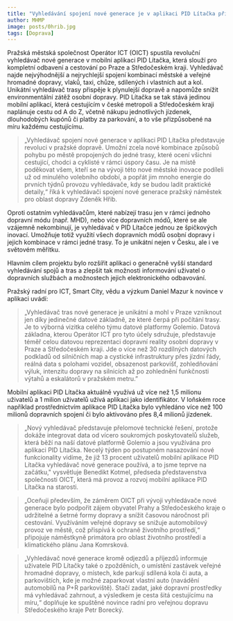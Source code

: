 ```yaml
---
title: "Vyhledávání spojení nové generace je v aplikaci PID Lítačka přizpůsobené každému cestujícímu na míru"
author: MHMP
image: posts/0hrib.jpg
tags: [Doprava]
---
```

 
Pražská městská společnost Operátor ICT (OICT) spustila revoluční vyhledávač nové generace v mobilní aplikaci PID Lítačka, která slouží pro kompletní odbavení a cestování po Praze a Středočeském kraji. Vyhledávač najde nejvýhodnější a nejrychlejší spojení kombinací městské a veřejné hromadné dopravy, vlaků, taxi, chůze, sdílených i vlastních aut a kol. Unikátní vyhledávač trasy přispěje k plynulejší dopravě a napomůže snížit environmentální zátěž osobní dopravy. PID Lítačka se tak stává jedinou mobilní aplikací, která cestujícím v české metropoli a Středočeském kraji naplánuje cestu od A do Z, včetně nákupu jednotlivých jízdenek, dlouhodobých kupónů či platby za parkování, a to vše přizpůsobené na míru každému cestujícímu.

> „Vyhledávač spojení nové generace v aplikaci PID Lítačka představuje revoluci v pražské dopravě. Umožní zcela nové kombinace způsobů pohybu po městě propojených do jedné trasy, které ocení všichni cestující, chodci a cyklisté v rámci úspory času. Je na místě poděkovat všem, kteří se na vývoji této nové městské inovace podíleli už od minulého volebního období, a popřát jim mnoho energie do prvních týdnů provozu vyhledávače, kdy se budou ladit praktické detaily,“ říká k vyhledávači spojení nové generace pražský náměstek pro oblast dopravy Zdeněk Hřib.

Oproti ostatním vyhledávačům, které nabízejí trasu jen v rámci jednoho dopravní módu (např. MHD), nebo více dopravních módů, které se ale vzájemně nekombinují, je vyhledávač v PID Lítačce jednou ze špičkových inovací. Umožňuje totiž využití všech dopravních módů osobní dopravy i jejich kombinace v rámci jedné trasy. To je unikátní nejen v Česku, ale i ve světovém měřítku.

Hlavním cílem projektu bylo rozšířit aplikaci o generačně vyšší standard vyhledávání spojů a tras a zlepšit tak možnosti informování uživatel o dopravních službách a možnostech jejich elektronického odbavování.

Pražský radní pro ICT, Smart City, vědu a výzkum Daniel Mazur k novince v aplikaci uvádí: 

> „Vyhledávač tras nové generace je unikátní a mohl v Praze vzniknout jen díky jedinečné datové základně, ze které čerpá při počítání trasy. Je to výborná vizitka celého týmu datové platformy Golemio. Datová základna, kterou Operátor ICT pro tyto účely sdružuje, představuje téměř celou datovou reprezentaci dopravní reality osobní dopravy v Praze a Středočeském kraji. Jde o více než 30 rozdílných datových podkladů od silničních map a cystické infrastruktury přes jízdní řády, reálná data s polohami vozidel, obsazenost parkovišť, zohledňování výluk, intenzitu dopravy na silnicích až po zohlednění funkčnosti výtahů a eskalátorů v pražském metru.”

Mobilní aplikaci PID Lítačka aktuálně využívá už více než 1,5 milionu uživatelů a 1 milion uživatelů užívá aplikaci jako identifikátor. V loňském roce například prostřednictvím aplikace PID Lítačka bylo vyhledáno více než 100 milionů dopravních spojení či bylo aktivováno přes 8,4 milionů jízdenek. 

> „Nový vyhledávač představuje přelomové technické řešení, protože dokáže integrovat data od vícero soukromých poskytovatelů služeb, která běží na naší datové platformě Golemio a jsou využívána pro aplikaci PID Lítačka. Necelý týden po postupném nasazování nové funkcionality vidíme, že již 13 procent uživatelů mobilní aplikace PID Lítačka vyhledávač nové generace používá, a to jsme teprve na začátku," vysvětluje Benedikt Kotmel, předseda představenstva společnosti OICT, která má provoz a rozvoj mobilní aplikace PID Lítačka na starosti.

> „Oceňuji především, že záměrem OICT při vývoji vyhledávače nové generace bylo podpořit zájem obyvatel Prahy a Středočeského kraje o udržitelné a šetrné formy dopravy a snížit časovou náročnost při cestování. Využíváním veřejné dopravy se snižuje automobilový provoz ve městě, což přispívá k ochraně životního prostředí,“ připojuje náměstkyně primátora pro oblast životního prostředí a klimatického plánu Jana Komrsková.

> „Vyhledávač nové generace kromě odjezdů a příjezdů informuje uživatele PID Lítačky také o zpožděních, o umístění zastávek veřejné hromadné dopravy, o místech, kde parkují sdílená kola či auta, a parkovištích, kde je možné zaparkovat vlastní auto (navádění automobilů na P+R parkoviště). Stačí zadat, jaké dopravní prostředky má vyhledávač zahrnout, a výsledkem je cesta šitá cestujícímu na míru,“ doplňuje ke spuštěné novince radní pro veřejnou dopravu Středočeského kraje Petr Borecký. 
